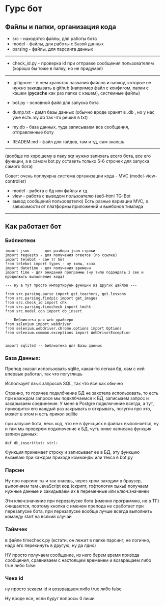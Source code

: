 # Гурс бот
## Файлы и папки, организация кода
- src - находятся файлы, для работы бота
- model - файлы, для работы с Базой данных
- parsing - файлы, для парсинга данных
---
- check_id.py - проверка id при отправке сообщения пользователям (хорошо бы тоже в папку, но не придумал)
---
- .gitignore - в нем хранятся названия файлов и папкоу, которые не нужно закидывать в github (например файл с конфигом, папки с кэшем (__pycache__ как раз папка с кэшем), системные файлы)

- bot.py - основной файл для запуска бота

- dump.txt - дамп базы данных (обычно вроде хранят в .db , но у нас уже есть my.db так что решил в txt)

- my.db - база данных, туда записываем все сообщения, отправленные боту

- READEM.md - файл для гайдов, там и тд, сам знаешь

---
(вообще по хорошему в паку sqr нужно запихать всего бота, все его функции, а в самом bot.py оставить только 5-6 строчек для запуска самого бота)

Совет: очень поплуярна система организации кода - MVC (model-view-controller)
- model - работа с бд или файлы и тд
- view - работа с выводом пользоателю (веб-html TG-Bot
- вывод сообщений пользователю)
 Есть разные вариации MVC, в зависимости от платформы приложений и выебонов тимлида

---

## Как работает бот

### Библиотеки
```
import json  -    для разбора json строки
import requests - для получения ответов (по ссылке)
import telebot - сам тг бот
from telebot import types - ну типы, хззх
import datetime - для получения времени
import time - для ожидания программы (ну типо подождать 2 сек и продолжить выполнение кода)

--- Ну а тут просто импортируем функции из других файлов ---

from src.parsing.parse import get_teachers, get_lessons
from src.parsing.findpic import get_images
from src.check_id import chk
from src.parsing.timecheck import tmchk
from src.model.con import db_insert

--- Библиотека для web-драйверв
from selenium import webdriver
from selenium.webdriver.chrome.options import Options
from selenium.common.exceptions import WebDriverException


import sqlite3 -- библиотека для Базы данных
```


### База Данных:

Препод сказал использовать sqlite, какая-то легкая бд, сам с ней впервые работал, так что погуглишь

Использует язык запросов SQL, так что все как обычно

Странно, то горячее подклбчение БД не захотела использовать, то есть при кажждом запросе мы подклбчаемся к БД, записыаем запрос и закарываем соединение. У меня в Postgre подключение всегда, а тут, приходится его каждый раз закрывать и открывать, погугли про это, может в этом и есть прикол sqllite


при запуске бота, весь код, что не в функциях в файлах выполняется, ну и там мы проверем подключение к БД, чуть ниже написана функция записи данных:
```
def db_insert(txt: str):
```

Функция принемает строку и записывает ее в БД, эту функцию вызываю при каждом приходе комманды или текса в bot.py


### Парсин

Ну про парсинг ты и так знаешь, через хром заходим в браузер, выполняем там JavaScript код (скрипт, тофтология хыхы) получаем нужные данные и закидываем их в переменные или ключ:значенеи

Эти ключ:значение при перезапуске бота (именно программно, не в ТГ) очищаются, поэтому кнопка с именем препода не сработает при перезапуске бота, при перезапуске вообще лучше всегда выполнить команду start на всякий случай


### Таймчек

в файле timecheck.py (кстати, он лежит в папке парсинг, не логично, надо его перекинуть в другую, ну да лдно)

НУ просто получаем сообщение, из него берем время призода сообщения, сравниваем с настоящим временем и возвращаем либо true либо false


### Чека id

ну просто зекаем id и возвращаем либо true либо false

Ну вроде все, если будут вопросы 0 пиши